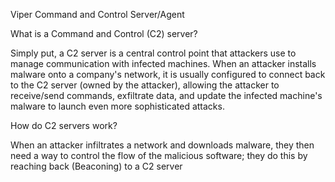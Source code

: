 Viper Command and Control Server/Agent

What is a Command and Control (C2) server?

Simply put, a C2 server is a central control point that attackers use to manage communication with infected machines. When an attacker installs malware onto a company's network, it is usually configured to connect back to the C2 server (owned by the attacker), allowing the attacker to receive/send commands, exfiltrate data, and update the infected machine's malware to launch even more sophisticated attacks.

How do C2 servers work?

When an attacker infiltrates a network and downloads malware, they then need a way to control the flow of the malicious software; they do this by reaching back (Beaconing) to a C2 server 


